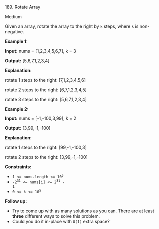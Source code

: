 189\. Rotate Array

Medium

Given an array, rotate the array to the right by `k` steps, where `k` is non-negative.

**Example 1:**

**Input:** nums = [1,2,3,4,5,6,7], k = 3

**Output:** [5,6,7,1,2,3,4]

**Explanation:** 

rotate 1 steps to the right: [7,1,2,3,4,5,6] 

rotate 2 steps to the right: [6,7,1,2,3,4,5] 

rotate 3 steps to the right: [5,6,7,1,2,3,4]

**Example 2:**

**Input:** nums = [-1,-100,3,99], k = 2

**Output:** [3,99,-1,-100]

**Explanation:** 

rotate 1 steps to the right: [99,-1,-100,3] 

rotate 2 steps to the right: [3,99,-1,-100]

**Constraints:**

*   <code>1 <= nums.length <= 10<sup>5</sup></code>
*   <code>-2<sup>31</sup> <= nums[i] <= 2<sup>31</sup> - 1</code>
*   <code>0 <= k <= 10<sup>5</sup></code>

**Follow up:**

*   Try to come up with as many solutions as you can. There are at least **three** different ways to solve this problem.
*   Could you do it in-place with `O(1)` extra space?